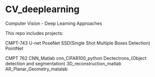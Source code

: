 # CV_deeplearning
Computer Vision - Deep Learning Approaches

This repo includes projects:

CMPT-743
U-net
PoseNet
SSD(Single Shot Multiple Boxes Detection)
PointNet

CMPT 762
CNN_Matlab
cnn_CIFAR100_python
Dectectrons_(Object detection and segmentation)
3D_reconstruction_matlab
AR_Planar_Geometry_matalab
